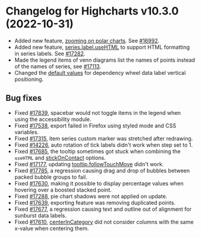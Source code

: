 # Changelog for Highcharts v10.3.0 (2022-10-31)

- Added new feature, [zooming on polar charts](https://www.highcharts.com/samples/highcharts/chart/zoomtype-polar). See [#16992](https://github.com/highcharts/highcharts/issues/16992).
- Added new feature, [series.label.useHTML](https://api.highcharts.com/highcharts/plotOptions.series.label) to support HTML formatting in series labels. See [#17282](https://github.com/highcharts/highcharts/issues/17282).
- Made the legend items of venn diagrams list the names of points instead of the names of series, see [#17113](https://github.com/highcharts/highcharts/issues/17113).
- Changed the [default values](https://api.highcharts.com/highcharts/plotOptions.dependencywheel.dataLabels.textPath.attributes) for dependency wheel data label vertical positioning.

## Bug fixes
- Fixed [#17839](https://github.com/highcharts/highcharts/issues/17839), spacebar would not toggle items in the legend when using the accessibility module.
- Fixed [#17538](https://github.com/highcharts/highcharts/issues/17538), export failed in Firefox using styled mode and CSS variables.
- Fixed [#17315](https://github.com/highcharts/highcharts/issues/17315), item series custom marker was stretched after redrawing.
- Fixed [#14226](https://github.com/highcharts/highcharts/issues/14226), auto rotation of tick labels didn't work when step set to 1.
- Fixed [#17685](https://github.com/highcharts/highcharts/issues/17685), the tooltip sometimes got stuck when combining the `useHTML` and [stickOnContact](https://api.highcharts.com/highcharts/tooltip.stickOnContact) options.
- Fixed [#17177](https://github.com/highcharts/highcharts/issues/17177), updating [tooltip.followTouchMove](https://api.highcharts.com/highcharts/tooltip.followTouchMove) didn't work.
- Fixed [#17785](https://github.com/highcharts/highcharts/issues/17785), a regression causing drag and drop of bubbles between packed bubble groups to fail.
- Fixed [#17630](https://github.com/highcharts/highcharts/issues/17630), making it possible to display percentage values when hovering over a boosted stacked point.
- Fixed [#17288](https://github.com/highcharts/highcharts/issues/17288), pie chart shadows were not applied on update.
- Fixed [#17639](https://github.com/highcharts/highcharts/issues/17639), exporting feature was removing duplicated points.
- Fixed [#17677](https://github.com/highcharts/highcharts/issues/17677), a regression causing text and outline out of alignment for sunburst data labels.
- Fixed [#17610](https://github.com/highcharts/highcharts/issues/17610), [centerInCategory](https://api.highcharts.com/highcharts/plotOptions.column.centerInCategory) did not consider columns with the same x-value when centering them.